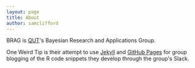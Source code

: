 ```yaml
---
layout: page
title: About
author: samclifford
---
```


BRAG is [QUT](http://qut.com)'s Bayesian Research and Applications Group.

One Weird Tip is their attempt to use [Jekyll](http://jekyllrb.com) and [GitHub Pages](https://pages.github.com) for group blogging of the R code snippets they develop through the group's Slack.